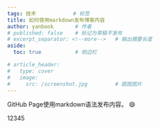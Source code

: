 ```yaml
---
tags: 技术            # 标签
title: 如何使用markdown发布博客内容
author: yanbook       # 作者
# published: false    # 标记为草稿不发布
# excerpt_separator: <!--more-->   # 输出摘要长度
aside:
  toc: true           # 侧边栏

# article_header:
#   type: cover
#   image:
#     src: /screenshot.jpg         # 题图图片
---
```


GitHub Page使用markdown语法发布内容。
:smile:

12345
